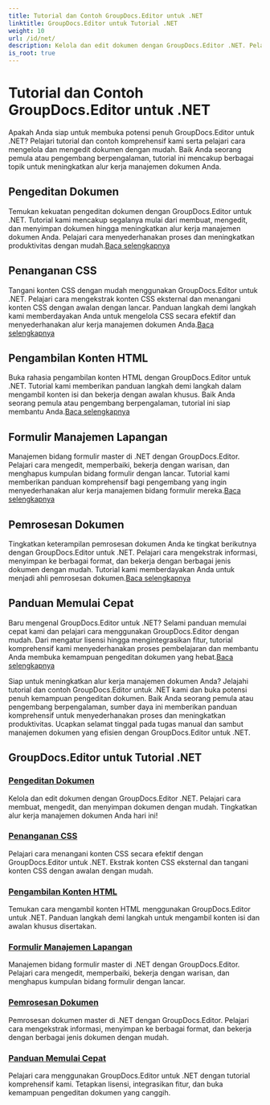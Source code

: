 ```yaml
---
title: Tutorial dan Contoh GroupDocs.Editor untuk .NET
linktitle: GroupDocs.Editor untuk Tutorial .NET
weight: 10
url: /id/net/
description: Kelola dan edit dokumen dengan GroupDocs.Editor .NET. Pelajari pemrosesan dokumen, pengeditan dokumen, pengambilan konten HTML, manajemen bidang formulir, dan banyak lagi!
is_root: true
---
```


# Tutorial dan Contoh GroupDocs.Editor untuk .NET


Apakah Anda siap untuk membuka potensi penuh GroupDocs.Editor untuk .NET? Pelajari tutorial dan contoh komprehensif kami serta pelajari cara mengelola dan mengedit dokumen dengan mudah. Baik Anda seorang pemula atau pengembang berpengalaman, tutorial ini mencakup berbagai topik untuk meningkatkan alur kerja manajemen dokumen Anda.

## Pengeditan Dokumen

 Temukan kekuatan pengeditan dokumen dengan GroupDocs.Editor untuk .NET. Tutorial kami mencakup segalanya mulai dari membuat, mengedit, dan menyimpan dokumen hingga meningkatkan alur kerja manajemen dokumen Anda. Pelajari cara menyederhanakan proses dan meningkatkan produktivitas dengan mudah.[Baca selengkapnya](./document-editing/)

## Penanganan CSS

 Tangani konten CSS dengan mudah menggunakan GroupDocs.Editor untuk .NET. Pelajari cara mengekstrak konten CSS eksternal dan menangani konten CSS dengan awalan dengan lancar. Panduan langkah demi langkah kami memberdayakan Anda untuk mengelola CSS secara efektif dan menyederhanakan alur kerja manajemen dokumen Anda.[Baca selengkapnya](./css-handling/)

## Pengambilan Konten HTML

Buka rahasia pengambilan konten HTML dengan GroupDocs.Editor untuk .NET. Tutorial kami memberikan panduan langkah demi langkah dalam mengambil konten isi dan bekerja dengan awalan khusus. Baik Anda seorang pemula atau pengembang berpengalaman, tutorial ini siap membantu Anda.[Baca selengkapnya](./html-content-retrieval/)

## Formulir Manajemen Lapangan

 Manajemen bidang formulir master di .NET dengan GroupDocs.Editor. Pelajari cara mengedit, memperbaiki, bekerja dengan warisan, dan menghapus kumpulan bidang formulir dengan lancar. Tutorial kami memberikan panduan komprehensif bagi pengembang yang ingin menyederhanakan alur kerja manajemen bidang formulir mereka.[Baca selengkapnya](./form-field-management/)

## Pemrosesan Dokumen

 Tingkatkan keterampilan pemrosesan dokumen Anda ke tingkat berikutnya dengan GroupDocs.Editor untuk .NET. Pelajari cara mengekstrak informasi, menyimpan ke berbagai format, dan bekerja dengan berbagai jenis dokumen dengan mudah. Tutorial kami memberdayakan Anda untuk menjadi ahli pemrosesan dokumen.[Baca selengkapnya](./document-processing/)

## Panduan Memulai Cepat

Baru mengenal GroupDocs.Editor untuk .NET? Selami panduan memulai cepat kami dan pelajari cara menggunakan GroupDocs.Editor dengan mudah. Dari mengatur lisensi hingga mengintegrasikan fitur, tutorial komprehensif kami menyederhanakan proses pembelajaran dan membantu Anda membuka kemampuan pengeditan dokumen yang hebat.[Baca selengkapnya](./quick-start-guide/)

Siap untuk meningkatkan alur kerja manajemen dokumen Anda? Jelajahi tutorial dan contoh GroupDocs.Editor untuk .NET kami dan buka potensi penuh kemampuan pengeditan dokumen. Baik Anda seorang pemula atau pengembang berpengalaman, sumber daya ini memberikan panduan komprehensif untuk menyederhanakan proses dan meningkatkan produktivitas. Ucapkan selamat tinggal pada tugas manual dan sambut manajemen dokumen yang efisien dengan GroupDocs.Editor untuk .NET.
## GroupDocs.Editor untuk Tutorial .NET 
### [Pengeditan Dokumen](./document-editing/)
Kelola dan edit dokumen dengan GroupDocs.Editor .NET. Pelajari cara membuat, mengedit, dan menyimpan dokumen dengan mudah. Tingkatkan alur kerja manajemen dokumen Anda hari ini!
### [Penanganan CSS](./css-handling/)
Pelajari cara menangani konten CSS secara efektif dengan GroupDocs.Editor untuk .NET. Ekstrak konten CSS eksternal dan tangani konten CSS dengan awalan dengan mudah.
### [Pengambilan Konten HTML](./html-content-retrieval/)
Temukan cara mengambil konten HTML menggunakan GroupDocs.Editor untuk .NET. Panduan langkah demi langkah untuk mengambil konten isi dan awalan khusus disertakan.
### [Formulir Manajemen Lapangan](./form-field-management/)
Manajemen bidang formulir master di .NET dengan GroupDocs.Editor. Pelajari cara mengedit, memperbaiki, bekerja dengan warisan, dan menghapus kumpulan bidang formulir dengan lancar.
### [Pemrosesan Dokumen](./document-processing/)
Pemrosesan dokumen master di .NET dengan GroupDocs.Editor. Pelajari cara mengekstrak informasi, menyimpan ke berbagai format, dan bekerja dengan berbagai jenis dokumen dengan mudah.
### [Panduan Memulai Cepat](./quick-start-guide/)
Pelajari cara menggunakan GroupDocs.Editor untuk .NET dengan tutorial komprehensif kami. Tetapkan lisensi, integrasikan fitur, dan buka kemampuan pengeditan dokumen yang canggih.